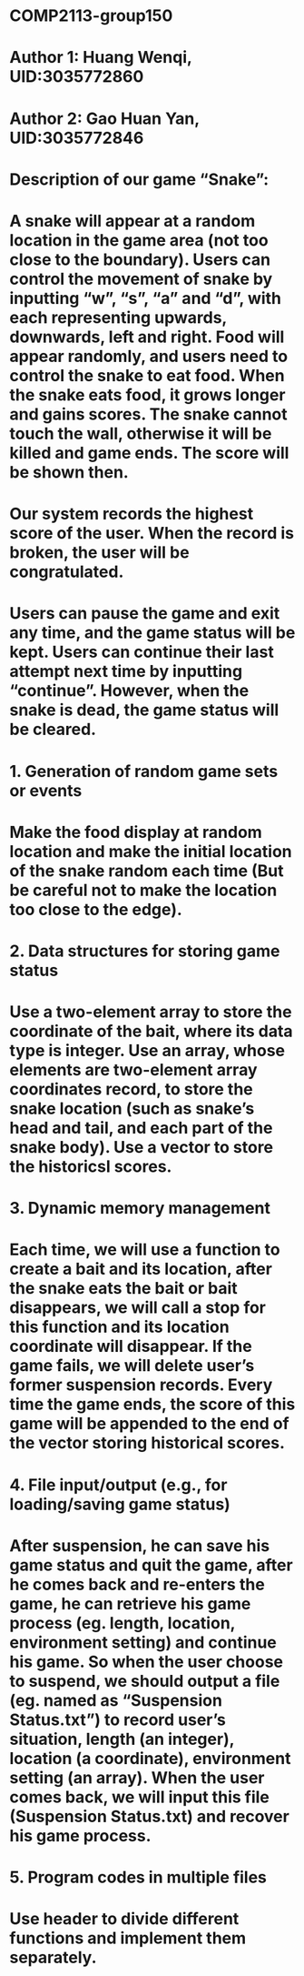  # COMP2113-group150 
 # Author 1: Huang Wenqi, UID:3035772860
 # Author 2: Gao Huan Yan, UID:3035772846
 #
 # Description of our game “Snake”:
 # A snake will appear at a random location in the game area (not too close to the boundary). Users can control the movement of snake by inputting “w”, “s”, “a” and “d”, with each representing upwards, downwards, left and right. Food will appear randomly, and users need to control the snake to eat food. When the snake eats food, it grows longer and gains scores. The snake cannot touch the wall, otherwise it will be killed and game ends. The score will be shown then.
 # Our system records the highest score of the user. When the record is broken, the user will be congratulated.
 # Users can pause the game and exit any time, and the game status will be kept. Users can continue their last attempt next time by inputting “continue”. However, when the snake is dead, the game status will be cleared.


# 1.	Generation of random game sets or events
# Make the food display at random location and make the initial location of the snake random each time (But be careful not to make the location too close to the edge). 
# 2.	Data structures for storing game status
# Use a two-element array to store the coordinate of the bait, where its data type is integer. Use an array, whose elements are two-element array coordinates record, to store the snake location (such as snake’s head and tail, and each part of the snake body). Use a vector to store the historicsl scores.
# 3.	Dynamic memory management
# Each time, we will use a function to create a bait and its location, after the snake eats the bait or bait disappears, we will call a stop for this function and its location coordinate will disappear. If the game fails, we will delete user’s former suspension records. Every time the game ends, the score of this game will be appended to the end of the vector storing historical scores.
# 4.	File input/output (e.g., for loading/saving game status)
# After suspension, he can save his game status and quit the game, after he comes back and re-enters the game, he can retrieve his game process (eg. length, location, environment setting) and continue his game. So when the user choose to suspend, we should output a file (eg. named as “Suspension Status.txt”) to record user’s situation, length (an integer), location (a coordinate), environment setting (an array). When the user comes back, we will input this file (Suspension Status.txt) and recover his game process.
# 5.	Program codes in multiple files
# Use header to divide different functions and implement them separately. 
